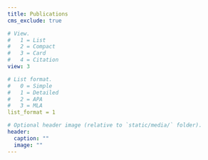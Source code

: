 ```yaml
---
title: Publications
cms_exclude: true

# View.
#   1 = List
#   2 = Compact
#   3 = Card
#   4 = Citation
view: 3

# List format.
#   0 = Simple
#   1 = Detailed
#   2 = APA
#   3 = MLA
list_format = 1

# Optional header image (relative to `static/media/` folder).
header:
  caption: ""
  image: ""
---
```

